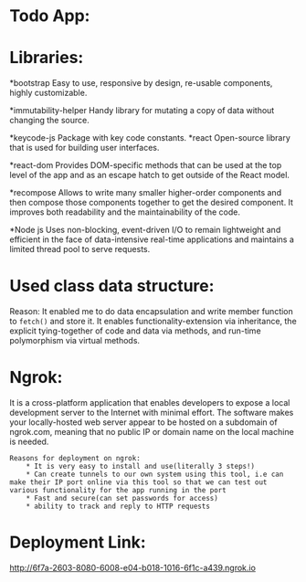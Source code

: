 # Todo App:

# Libraries:
   *bootstrap
      Easy to use, responsive by design, re-usable components, highly customizable.
      
   *immutability-helper
      Handy library for mutating a copy of data without changing the source.
   
   *keycode-js
      Package with key code constants.
   *react
      Open-source library that is used for building user interfaces.
      
   *react-dom
      Provides DOM-specific methods that can be used at the top level of the app and as an escape hatch to get outside of the React model.
      
   *recompose
      Allows to write many smaller higher-order components and then compose those components together to get the desired component. It improves both readability and the maintainability of the code.
      
   *Node js
      Uses non-blocking, event-driven I/O to remain lightweight and efficient in the face of data-intensive real-time applications and maintains a limited thread pool to serve requests.

# Used class data structure:
Reason:
    It enabled me to do data encapsulation and write member function to `fetch()` and store it. 
    It enables functionality-extension via inheritance, the explicit tying-together of code and data via methods, and run-time polymorphism via virtual methods. 

# Ngrok:
It is a cross-platform application that enables developers to expose a local development server to the Internet with minimal effort. 
The software makes your locally-hosted web server appear to be hosted on a subdomain of ngrok.com, meaning that no public IP or domain name on the local machine is needed.

    Reasons for deployment on ngrok:
        * It is very easy to install and use(literally 3 steps!)
        * Can create tunnels to our own system using this tool, i.e can make their IP port online via this tool so that we can test out various functionality for the app running in the port
        * Fast and secure(can set passwords for access)
        * ability to track and reply to HTTP requests

# Deployment Link:
http://6f7a-2603-8080-6008-e04-b018-1016-6f1c-a439.ngrok.io
